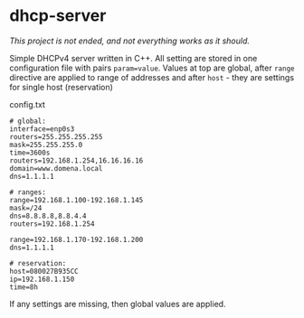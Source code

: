 # dhcp-server
*This project is not ended, and not everything works as it should.*

Simple DHCPv4 server written in C++.
All setting are stored in one configuration file with pairs `param=value`.
Values at top are global, after `range` directive are applied to range of addresses and after `host` - they are settings for single host (reservation)

config.txt
```
# global: 
interface=enp0s3
routers=255.255.255.255
mask=255.255.255.0
time=3600s
routers=192.168.1.254,16.16.16.16
domain=www.domena.local
dns=1.1.1.1

# ranges:
range=192.168.1.100-192.168.1.145
mask=/24
dns=8.8.8.8,8.8.4.4
routers=192.168.1.254

range=192.168.1.170-192.168.1.200
dns=1.1.1.1

# reservation:
host=080027B935CC
ip=192.168.1.150
time=8h
```

If any settings are missing, then global values are applied.
